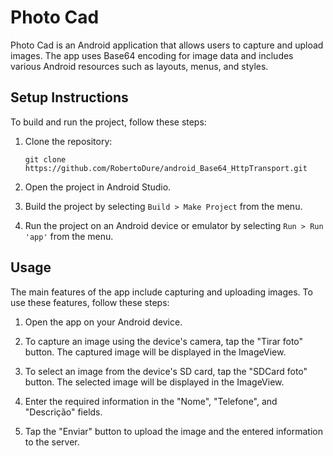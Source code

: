 # Photo Cad

Photo Cad is an Android application that allows users to capture and upload images. The app uses Base64 encoding for image data and includes various Android resources such as layouts, menus, and styles.

## Setup Instructions

To build and run the project, follow these steps:

1. Clone the repository:
   ```
   git clone https://github.com/RobertoDure/android_Base64_HttpTransport.git
   ```

2. Open the project in Android Studio.

3. Build the project by selecting `Build > Make Project` from the menu.

4. Run the project on an Android device or emulator by selecting `Run > Run 'app'` from the menu.

## Usage

The main features of the app include capturing and uploading images. To use these features, follow these steps:

1. Open the app on your Android device.

2. To capture an image using the device's camera, tap the "Tirar foto" button. The captured image will be displayed in the ImageView.

3. To select an image from the device's SD card, tap the "SDCard foto" button. The selected image will be displayed in the ImageView.

4. Enter the required information in the "Nome", "Telefone", and "Descrição" fields.

5. Tap the "Enviar" button to upload the image and the entered information to the server.
